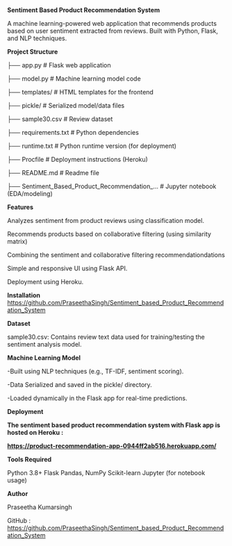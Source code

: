 **Sentiment Based Product Recommendation System**

A machine learning-powered web application that recommends products based on user sentiment extracted from reviews. Built with Python, Flask, and NLP techniques.

**Project Structure**

├── app.py                          # Flask web application

├── model.py                        # Machine learning model code

├── templates/                      # HTML templates for the frontend

├── pickle/                         # Serialized model/data files

├── sample30.csv                    # Review dataset

├── requirements.txt                # Python dependencies

├── runtime.txt                     # Python runtime version (for deployment)

├── Procfile                        # Deployment instructions (Heroku)

├── README.md                       # Readme file

├── Sentiment_Based_Product_Recommendation_... # Jupyter notebook (EDA/modeling)

**Features**

Analyzes sentiment from product reviews using classification model.

Recommends products based on collaborative filtering (using similarity matrix) 

Combining the sentiment and collaborative filtering recommendationdations

Simple and responsive UI using Flask API.

Deployment using Heroku.

**Installation**
https://github.com/PraseethaSingh/Sentiment_based_Product_Recommendation_System

**Dataset**

sample30.csv: Contains review text data used for training/testing the sentiment analysis model.

**Machine Learning Model**

-Built using NLP techniques (e.g., TF-IDF, sentiment scoring).

-Data Serialized and saved in the pickle/ directory.

-Loaded dynamically in the Flask app for real-time predictions.

**Deployment**

**The sentiment based product recommendation system with Flask app is hosted on Heroku :**
 
 **https://product-recommendation-app-0944ff2ab516.herokuapp.com/**

**Tools Required**

Python 3.8+
Flask
Pandas, NumPy
Scikit-learn
Jupyter (for notebook usage)

**Author**

Praseetha Kumarsingh

GitHub : https://github.com/PraseethaSingh/Sentiment_based_Product_Recommendation_System



 
